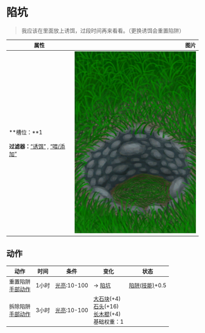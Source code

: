 # 陷坑  
> 我应该在里面放上诱饵，过段时间再来看看。（更换诱饵会重置陷阱）  
  
  属性  |   图片   
 ----  |  ----:   
 **槽位：**1<br><br>**过滤器：**[“诱饵”](tag_Bait.md) , [“喂/添加”](tag_Feed.md)  |  ![](Sprite/TrappingPitDisarmed.png)   
  
## 动作  
动作  |  时间  |  条件  |  变化  |  状态  
----  |  ----  |  ----  |  ----  |  ----  
重置陷阱<br>[手部动作](HandAction.md)  |  1小时  |  [光亮](Light.md):10-100  |  → [陷坑](TrappingPit.md)<br>  |  [陷阱(技能)](Skill_Trapping.md)+0.5  
拆除陷阱<br>[手部动作](HandAction.md)  |  3小时  |  [光亮](Light.md):10-100  |  [大石块](StoneHeavy.md)(+4)<br>[石头](Stone.md)(+16)<br>[长木棍](StickLong.md)(+4)<br>基础权重：1<br>  |    
